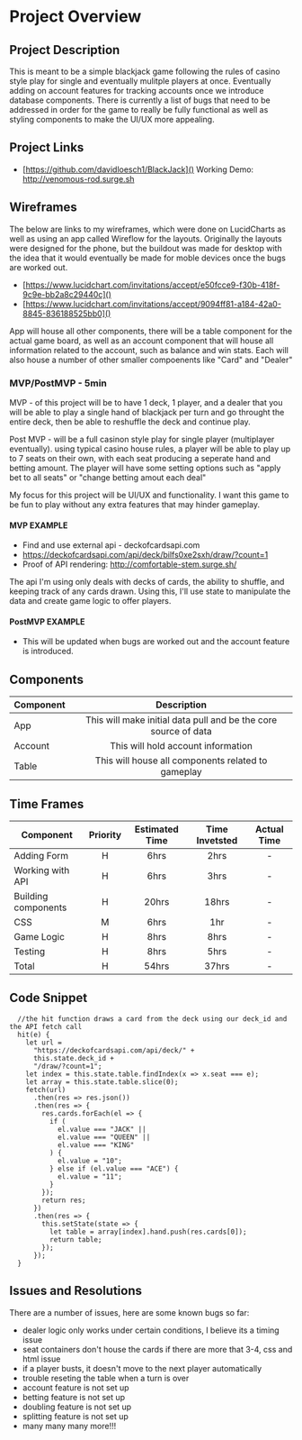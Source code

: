 # Project Overview


## Project Description

This is meant to be a simple blackjack game following the rules of casino style play for single and eventually mulitple players at once.  Eventually adding on account features for tracking accounts once we introduce database components.  There is currently a list of bugs that need to be addressed in order for the game to really be fully functional as well as styling components to make the UI/UX more appealing.

## Project Links

- [https://github.com/davidloesch1/BlackJack]()
Working Demo: 
http://venomous-rod.surge.sh


## Wireframes

The below are links to my wireframes, which were done on LucidCharts as well as using an app called Wireflow for the layouts.  Originally the layouts were designed for the phone, but the buildout was made for desktop with the idea that it would eventually be made for moble devices once the bugs are worked out.

- [https://www.lucidchart.com/invitations/accept/e50fcce9-f30b-418f-9c9e-bb2a8c29440c]()
- [https://www.lucidchart.com/invitations/accept/9094ff81-a184-42a0-8845-836188525bb0]()

App will house all other components, there will be a table component for the actual game board, as well as an account component that will house all information related to the account, such as balance and win stats.  Each will also house a number of other smaller compoenents like "Card" and "Dealer"

### MVP/PostMVP - 5min

MVP -  of this project will be to have 1 deck, 1 player, and a dealer that you will be able to play a single hand of blackjack per turn and go throught the entire deck, then be able to reshuffle the deck and continue play.

Post MVP - will be a full casinon style play for single player (multiplayer eventually).  using typical casino house rules, a player will be able to play up to 7 seats on their own, with each seat producing a seperate hand and betting amount.  The player will have some setting options such as "apply bet to all seats" or "change betting amout each deal"

My focus for this project will be UI/UX and functionality.  I want this game to be fun to play without any extra features that may hinder gameplay.

#### MVP EXAMPLE

- Find and use external api - deckofcardsapi.com 
- https://deckofcardsapi.com/api/deck/bilfs0xe2sxh/draw/?count=1
- Proof of API rendering: 
http://comfortable-stem.surge.sh/

The api I'm using only deals with decks of cards, the ability to shuffle, and keeping track of any cards drawn.  Using this, I'll use state to manipulate the data and create game logic to offer players.

#### PostMVP EXAMPLE

- This will be updated when bugs are worked out and the account feature is introduced.

## Components

| Component | Description | 
| --- | :---: |  
| App | This will make initial data pull and be the core source of data | 
| Account | This will hold account information | 
| Table | This will house all components related to gameplay | 

## Time Frames

| Component | Priority | Estimated Time | Time Invetsted | Actual Time |
| --- | :---: |  :---: | :---: | :---: |
| Adding Form | H | 6hrs| 2hrs | - |
| Working with API | H | 6hrs| 3hrs | - |
| Building components | H | 20hrs | 18hrs | - |
| CSS | M | 6hrs | 1hr | - |
| Game Logic | H | 8hrs | 8hrs | - |
| Testing | H | 8hrs | 5hrs | - |
| Total | H | 54hrs| 37hrs | - |

## Code Snippet


```
  //the hit function draws a card from the deck using our deck_id and the API fetch call
  hit(e) {
    let url =
      "https://deckofcardsapi.com/api/deck/" +
      this.state.deck_id +
      "/draw/?count=1";
    let index = this.state.table.findIndex(x => x.seat === e);
    let array = this.state.table.slice(0);
    fetch(url)
      .then(res => res.json())
      .then(res => {
        res.cards.forEach(el => {
          if (
            el.value === "JACK" ||
            el.value === "QUEEN" ||
            el.value === "KING"
          ) {
            el.value = "10";
          } else if (el.value === "ACE") {
            el.value = "11";
          }
        });
        return res;
      })
      .then(res => {
        this.setState(state => {
          let table = array[index].hand.push(res.cards[0]);
          return table;
        });
      });
  }
```

## Issues and Resolutions

There are a number of issues, here are some known bugs so far:
- dealer logic only works under certain conditions,  I believe its a timing issue
- seat containers don't house the cards if there are more that 3-4, css and html issue
- if a player busts, it doesn't move to the next player automatically
- trouble reseting the table when a turn is over
- account feature is not set up
- betting feature is not set up
- doubling feature is not set up
- splitting feature is not set up
- many many many more!!!
